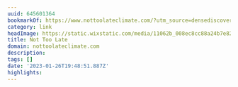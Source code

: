 ```yaml
---
uuid: 645601364
bookmarkOf: https://www.nottoolateclimate.com/?utm_source=densediscovery
category: link
headImage: https://static.wixstatic.com/media/11062b_008ec8cc88a24b7e82f01d4aa6665d02~mv2.jpg/v1/fill/w_2500,h_1666,al_c/11062b_008ec8cc88a24b7e82f01d4aa6665d02~mv2.jpg
title: Not Too Late
domain: nottoolateclimate.com
description: 
tags: []
date: '2023-01-26T19:48:51.887Z'
highlights: 
---
```




